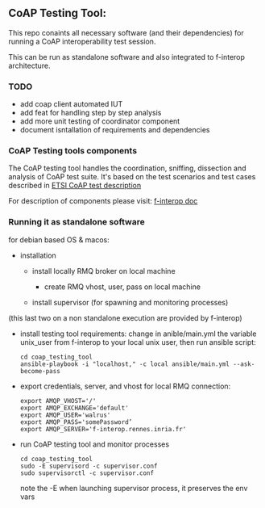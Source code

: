 CoAP Testing Tool:
------------------

This repo conaints all necessary software (and their dependencies) for running a 
CoAP interoperability test session.

This can be run as standalone software and also integrated to f-interop 
architecture.

### TODO
- add coap client automated IUT
- add feat for handling step by step analysis
- add more unit testing of coordinator component
- document isntallation of requirements and dependencies

### CoAP Testing tools components

The CoAP testing tool handles the coordination, sniffing, dissection and analysis of CoAP test suite.
It's based on the test scenarios and test cases described in 
[ETSI CoAP test description](http://www.etsi.org/plugtests/CoAP/Document/CoAP_TestDescriptions_v015.pdf)

For description of components please visit: [f-interop doc](doc.f-interop.eu)


### Running it as standalone software

for debian based OS & macos:


- installation 

  - install locally RMQ broker on local machine
    - create RMQ vhost, user, pass on local machine
    
  - install supervisor (for spawning and monitoring processes)
  
(this last two on a non standalone execution are provided by f-interop)

- install testing tool requirements:
	change in anible/main.yml the variable unix_user from f-interop to your
	local unix user, then run ansible script:
    
    ```
    cd coap_testing_tool
    ansible-playbook -i "localhost," -c local ansible/main.yml --ask-become-pass
    ```

- export credentials, server, and vhost for local RMQ connection: 
    
    ```
    export AMQP_VHOST='/'
    export AMQP_EXCHANGE='default'
    export AMQP_USER='walrus'
    export AMQP_PASS='somePassword’
    export AMQP_SERVER='f-interop.rennes.inria.fr'
    ```

- run CoAP testing tool and monitor processes
    
    ```
    cd coap_testing_tool
    sudo -E supervisord -c supervisor.conf 
    sudo supervisorctl -c supervisor.conf  

    ```
	note the -E when launching supervisor process, it preserves the env vars



